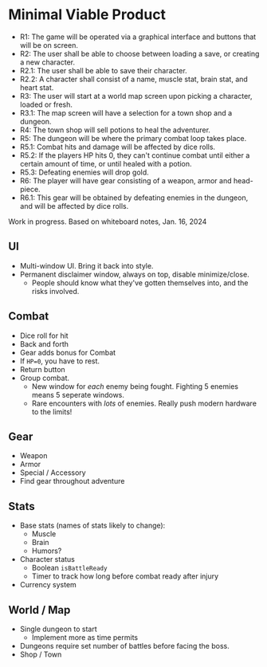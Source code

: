 # Minimal Viable Product

- R1: The game will be operated via a graphical interface and buttons that will be on screen.
- R2: The user shall be able to choose between loading a save, or creating a new character.
- R2.1: The user shall be able to save their character.
- R2.2: A character shall consist of a name, muscle stat, brain stat, and heart stat.
- R3: The user will start at a world map screen upon picking a character, loaded or fresh.
- R3.1: The map screen will have a selection for a town shop and a dungeon.
- R4: The town shop will sell potions to heal the adventurer.
- R5: The dungeon will be where the primary combat loop takes place.
- R5.1: Combat hits and damage will be affected by dice rolls.
- R5.2: If the players HP hits 0, they can't continue combat until either a certain amount of time, or until healed with a potion.
- R5.3: Defeating enemies will drop gold.
- R6: The player will have gear consisting of a weapon, armor and head-piece.
- R6.1: This gear will be obtained by defeating enemies in the dungeon, and will be affected by dice rolls.

Work in progress.  Based on whiteboard notes, Jan. 16, 2024

## UI

- Multi-window UI.  Bring it back into style.
- Permanent disclaimer window, always on top, disable minimize/close.
  - People should know what they've gotten themselves into, and the risks involved.

## Combat

- Dice roll for hit
- Back and forth
- Gear adds bonus for Combat
- If `HP=0`, you have to rest.
- Return button
- Group combat.
  - New window for *each* enemy being fought.  Fighting 5 enemies means 5 seperate windows.
  - Rare encounters with *lots* of enemies.  Really push modern hardware to the limits!

## Gear

- Weapon
- Armor
- Special / Accessory
- Find gear throughout adventure

## Stats

- Base stats (names of stats likely to change):
  - Muscle
  - Brain
  - Humors?
- Character status
  - Boolean `isBattleReady`
  - Timer to track how long before combat ready after injury
- Currency system

## World / Map

- Single dungeon to start
  - Implement more as time permits
- Dungeons require set number of battles before facing the boss.
- Shop / Town
